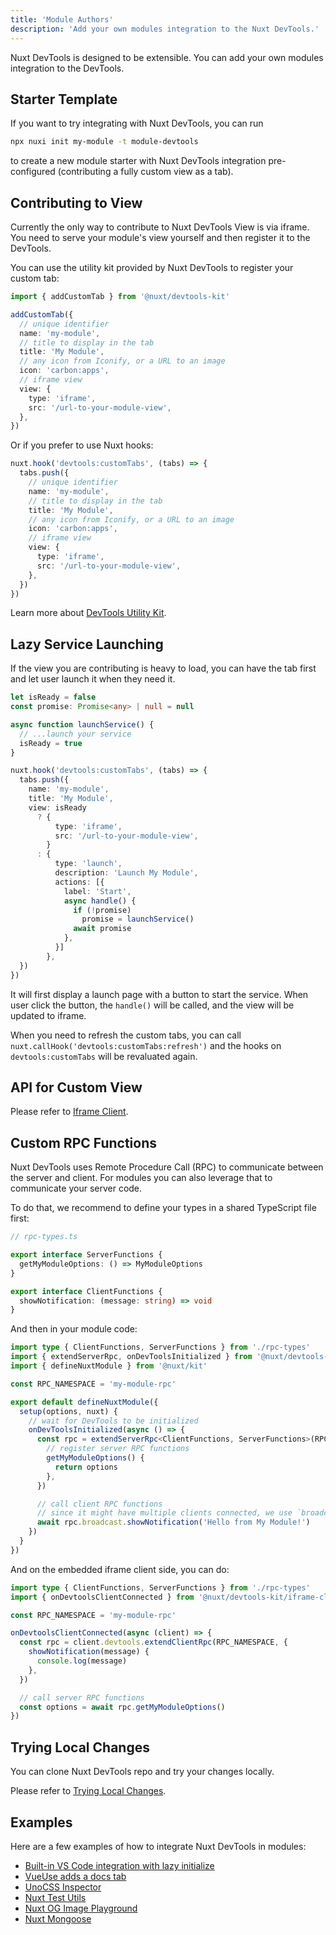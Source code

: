 ```yaml
---
title: 'Module Authors'
description: 'Add your own modules integration to the Nuxt DevTools.'
---
```


Nuxt DevTools is designed to be extensible. You can add your own modules integration to the DevTools.

## Starter Template

If you want to try integrating with Nuxt DevTools, you can run

```bash
npx nuxi init my-module -t module-devtools
```

to create a new module starter with Nuxt DevTools integration pre-configured (contributing a fully custom view as a tab).

## Contributing to View

Currently the only way to contribute to Nuxt DevTools View is via iframe. You need to serve your module's view yourself and then register it to the DevTools.

You can use the utility kit provided by Nuxt DevTools to register your custom tab:

```ts
import { addCustomTab } from '@nuxt/devtools-kit'

addCustomTab({
  // unique identifier
  name: 'my-module',
  // title to display in the tab
  title: 'My Module',
  // any icon from Iconify, or a URL to an image
  icon: 'carbon:apps',
  // iframe view
  view: {
    type: 'iframe',
    src: '/url-to-your-module-view',
  },
})
```

Or if you prefer to use Nuxt hooks:

```ts
nuxt.hook('devtools:customTabs', (tabs) => {
  tabs.push({
    // unique identifier
    name: 'my-module',
    // title to display in the tab
    title: 'My Module',
    // any icon from Iconify, or a URL to an image
    icon: 'carbon:apps',
    // iframe view
    view: {
      type: 'iframe',
      src: '/url-to-your-module-view',
    },
  })
})
```

Learn more about [DevTools Utility Kit](/module/utils-kit).

## Lazy Service Launching

If the view you are contributing is heavy to load, you can have the tab first and let user launch it when they need it.

```ts
let isReady = false
const promise: Promise<any> | null = null

async function launchService() {
  // ...launch your service
  isReady = true
}

nuxt.hook('devtools:customTabs', (tabs) => {
  tabs.push({
    name: 'my-module',
    title: 'My Module',
    view: isReady
      ? {
          type: 'iframe',
          src: '/url-to-your-module-view',
        }
      : {
          type: 'launch',
          description: 'Launch My Module',
          actions: [{
            label: 'Start',
            async handle() {
              if (!promise)
                promise = launchService()
              await promise
            },
          }]
        },
  })
})
```

It will first display a launch page with a button to start the service. When user click the button, the `handle()` will be called, and the view will be updated to iframe.

When you need to refresh the custom tabs, you can call `nuxt.callHook('devtools:customTabs:refresh')` and the hooks on `devtools:customTabs` will be revaluated again.

## API for Custom View

Please refer to [Iframe Client](/module/utils-kit#nuxtdevtools-kitiframe-client).

## Custom RPC Functions

Nuxt DevTools uses Remote Procedure Call (RPC) to communicate between the server and client. For modules you can also leverage that to communicate your server code.

To do that, we recommend to define your types in a shared TypeScript file first:

```ts
// rpc-types.ts

export interface ServerFunctions {
  getMyModuleOptions: () => MyModuleOptions
}

export interface ClientFunctions {
  showNotification: (message: string) => void
}
```

And then in your module code:

```ts
import type { ClientFunctions, ServerFunctions } from './rpc-types'
import { extendServerRpc, onDevToolsInitialized } from '@nuxt/devtools-kit'
import { defineNuxtModule } from '@nuxt/kit'

const RPC_NAMESPACE = 'my-module-rpc'

export default defineNuxtModule({
  setup(options, nuxt) {
    // wait for DevTools to be initialized
    onDevToolsInitialized(async () => {
      const rpc = extendServerRpc<ClientFunctions, ServerFunctions>(RPC_NAMESPACE, {
        // register server RPC functions
        getMyModuleOptions() {
          return options
        },
      })

      // call client RPC functions
      // since it might have multiple clients connected, we use `broadcast` to call all of them
      await rpc.broadcast.showNotification('Hello from My Module!')
    })
  }
})
```

And on the embedded iframe client side, you can do:

```ts
import type { ClientFunctions, ServerFunctions } from './rpc-types'
import { onDevtoolsClientConnected } from '@nuxt/devtools-kit/iframe-client'

const RPC_NAMESPACE = 'my-module-rpc'

onDevtoolsClientConnected(async (client) => {
  const rpc = client.devtools.extendClientRpc(RPC_NAMESPACE, {
    showNotification(message) {
      console.log(message)
    },
  })

  // call server RPC functions
  const options = await rpc.getMyModuleOptions()
})
```

## Trying Local Changes

You can clone Nuxt DevTools repo and try your changes locally.

Please refer to [Trying Local Changes](/development/contributing#trying-local-changes).

## Examples

Here are a few examples of how to integrate Nuxt DevTools in modules:

- [Built-in VS Code integration with lazy initialize](https://github.com/nuxt/devtools/blob/a8d372bd10d34d8c2fba2613558df2b9b99d6ff9/packages/devtools/src/integrations/vscode.ts#L140-L172)
- [VueUse adds a docs tab](https://github.com/vueuse/vueuse/blob/ce28cef154489c73abe308104bef8568594a9bcd/packages/nuxt/index.ts#L89-L99)
- [UnoCSS Inspector](https://github.com/unocss/unocss/blob/25021a751494e99e85cfd82cca3855cdf78f6a12/packages/nuxt/src/index.ts#L81-L94)
- [Nuxt Test Utils](https://github.com/nuxt/test-utils/blob/fd024f45f752c2faa4c9e0cc1fc1f8b3eae59553/src/module.ts#L150-L192)
- [Nuxt OG Image Playground](https://github.com/nuxt-modules/og-image/blob/551b5474b44b8ff3190643e861c0b453813683b0/src/build/devtools.ts#L65-L80)
- [Nuxt Mongoose](https://github.com/arashsheyda/nuxt-mongoose/blob/89d50bd977de0f4edfdbe3ed150d0dca4d040709/src/devtools.ts#L38-L48)
